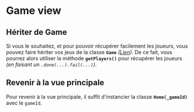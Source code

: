 # Game view

## Hériter de Game

Si vous le souhaitez, et pour pouvoir récupérer facilement les joueurs, vous pouvez faire hériter vos jeux de la classe __`Game`__ _([Lien](../src/games/game.js))_. De ce fait, vous pourrez alors utiliser la méthode __`getPlayers()`__ pour récupérer les joueurs _(en faisant un `.done(...).fail(...)`)_.

## Revenir à la vue principale

Pour revenir à la vue principale, il suffit d'instancier la classe __`Home(_gameId)`__ avec le `gameId`.